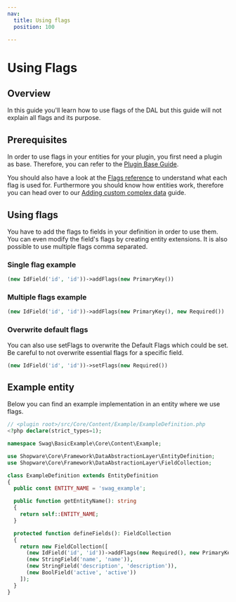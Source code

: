 ```yaml
---
nav:
  title: Using flags
  position: 100

---
```


# Using Flags

## Overview

In this guide you'll learn how to use flags of the DAL but this guide will not explain all flags and its purpose.

## Prerequisites

In order to use flags in your entities for your plugin, you first need a plugin as base. Therefore, you can refer to the [Plugin Base Guide](../../plugin-base-guide).

You should also have a look at the [Flags reference](../../../../../resources/references/core-reference/dal-reference/flags-reference) to understand what each flag is used for. Furthermore you should know how entities work, therefore you can head over to our [Adding custom complex data](add-custom-complex-data) guide.

## Using flags

You have to add the flags to fields in your definition in order to use them. You can even modify the field's flags by creating entity extensions. It is also possible to use multiple flags comma separated.

### Single flag example

```php
(new IdField('id', 'id'))->addFlags(new PrimaryKey())
```

### Multiple flags example

```php
(new IdField('id', 'id'))->addFlags(new PrimaryKey(), new Required())
```

### Overwrite default flags

You can also use setFlags to overwrite the Default Flags which could be set. Be careful to not overwrite essential flags for a specific field.

```php
(new IdField('id', 'id'))->setFlags(new Required())
```

## Example entity

Below you can find an example implementation in an entity where we use flags.

```php
// <plugin root>/src/Core/Content/Example/ExampleDefinition.php
<?php declare(strict_types=1);

namespace Swag\BasicExample\Core\Content\Example;

use Shopware\Core\Framework\DataAbstractionLayer\EntityDefinition;
use Shopware\Core\Framework\DataAbstractionLayer\FieldCollection;

class ExampleDefinition extends EntityDefinition
{
  public const ENTITY_NAME = 'swag_example';

  public function getEntityName(): string
  {
    return self::ENTITY_NAME;
  }

  protected function defineFields(): FieldCollection
  {
    return new FieldCollection([
      (new IdField('id', 'id'))->addFlags(new Required(), new PrimaryKey()),
      (new StringField('name', 'name')),
      (new StringField('description', 'description')),
      (new BoolField('active', 'active'))
    ]);
  }
}
```
